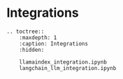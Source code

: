 # Integrations

```{eval-rst}
.. toctree::
    :maxdepth: 1
    :caption: Integrations
    :hidden:

    llamaindex_integration.ipynb
    langchain_llm_integration.ipynb
```